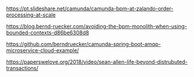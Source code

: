 https://pt.slideshare.net/camunda/camunda-bpm-at-zalando-order-processing-at-scale



 https://blog.bernd-ruecker.com/avoiding-the-bpm-monolith-when-using-bounded-contexts-d86be6308d8 

 https://github.com/berndruecker/camunda-spring-boot-amqp-microservice-cloud-example/ 



https://paperswelove.org/2018/video/sean-allen-life-beyond-distrubuted-transactions/